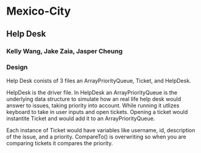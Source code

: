 # Mexico-City
## Help Desk
### Kelly Wang, Jake Zaia, Jasper Cheung
### Design 
  Help Desk conists of 3 files an ArrayPriorityQueue, Ticket, and HelpDesk. 
  
  HelpDesk is the driver file. In HelpDesk an ArrayPriorityQueue is the underlying data structure to simulate how an real life help desk would answer to issues, taking priority into account. While running it utlizes keyboard to take in user inputs and open tickets. Opening a ticket would instantite Ticket and would add it to an ArrayPriorityQueue. 
  
  Each instance of Ticket would have variables like username, id, description of the issue, and a priority. CompareTo() is overwriting so when you are comparing tickets it compares the priority. 
  



